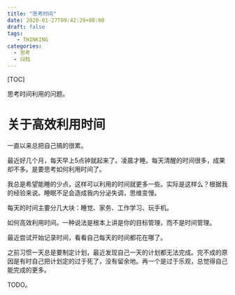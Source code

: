 ```yaml
---
title: "思考时间"
date: 2020-01-27T09:42:29+08:00
draft: false
tags: 
   - THINKING
categories:
  - 思考
  - 归档
---
```


[TOC]

 思考时间利用的问题。

<!--more-->

# 关于高效利用时间

一直以来总把自己搞的很累。

最近好几个月，每天早上5点钟就起来了。凌晨才睡。每天清醒的时间很多，成果却不多。是要思考如何利用时间了。

我总是希望能睡的少点，这样可以利用的时间就更多一些。实际是这样么？根据我的经验来说。睡眠不足会造成我内分泌失调，思维变慢。

每天的时间主要分几大块：睡觉、家务、工作学习、玩手机。

如何高效利用时间。一种说法是根本上讲是你的目标管理，而不是时间管理。

最近尝试开始记录时间，看看自己每天的时间都花在哪了。

之前习惯一天总是要制定计划，最近发现自己一天的计划都无法完成。完不成的原因是有时自己把计划定的过于死了，没有留余地。再一个是过于乐观，总觉得自己能完成的更多。

TODO。











